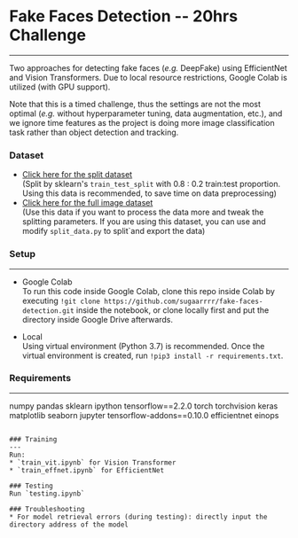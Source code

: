 # Fake Faces Detection -- 20hrs Challenge
---   
Two approaches for detecting fake faces (_e.g._ DeepFake) using EfficientNet and Vision Transformers. Due to local resource restrictions, Google Colab is utilized (with GPU support). 

Note that this is a timed challenge, thus the settings are not the most optimal (_e.g._ without hyperparameter tuning, data augmentation, etc.), and we ignore time features as the project is doing more image classification task rather than object detection and tracking.  

### Dataset
* [Click here for the split dataset](https://drive.google.com/drive/folders/1RrDFPuDWJtM-D8Tri_crTPpOmf_n0nT3?usp=sharing)  
(Split by sklearn's `train_test_split` with 0.8 : 0.2 train:test proportion. Using this data is recommended, to save time on data preprocessing)  
* [Click here for the full image dataset](https://drive.google.com/drive/folders/1TyjYmiyRoo7WQoqIX2X0P5zPfjTdUi5j?usp=sharing)  
(Use this data if you want to process the data more and tweak the splitting parameters. If you are using this dataset, you can use and modify `split_data.py` to split`and export the data)


### Setup
---   
* Google Colab  
To run this code inside Google Colab, clone this repo inside Colab by executing `!git clone https://github.com/sugaarrrr/fake-faces-detection.git` inside the notebook, or clone locally first and put the directory inside Google Drive afterwards.


* Local  
Using virtual environment (Python 3.7) is recommended. Once the virtual environment is created, run `!pip3 install -r requirements.txt`. 


### Requirements
---  
numpy
pandas
sklearn
ipython
tensorflow==2.2.0
torch
torchvision
keras
matplotlib
seaborn
jupyter
tensorflow-addons==0.10.0
efficientnet
einops
```

### Training
---   
Run:
* `train_vit.ipynb` for Vision Transformer
* `train_effnet.ipynb` for EfficientNet

### Testing
Run `testing.ipynb`

### Troubleshooting
* For model retrieval errors (during testing): directly input the directory address of the model 
